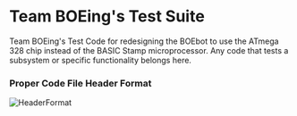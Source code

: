 # Team BOEing's Test Suite

Team BOEing's Test Code for redesigning the BOEbot to use the ATmega 328 chip instead of the BASIC Stamp microprocessor. Any code that tests a subsystem or specific functionality belongs here.

### Proper Code File Header Format
![HeaderFormat](https://dl.dropboxusercontent.com/u/27880001/HeaderFormat.PNG)
